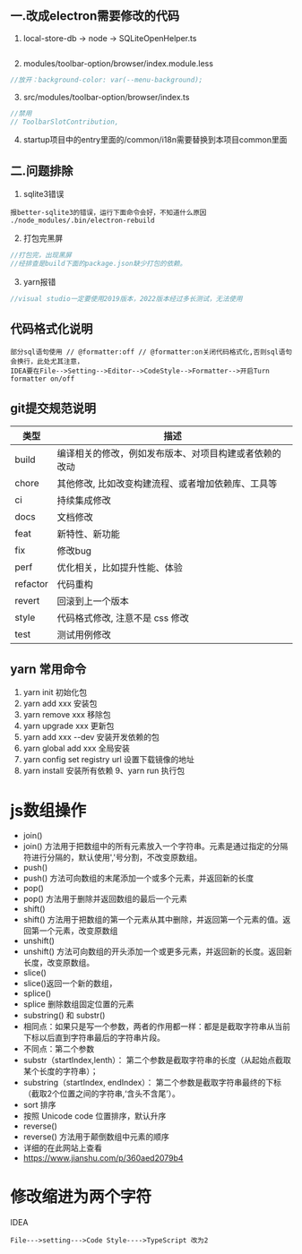 ## 一.改成electron需要修改的代码

1. local-store-db -> node -> SQLiteOpenHelper.ts
```ts


```
2. modules/toolbar-option/browser/index.module.less
```ts
//放开：background-color: var(--menu-background);

```
3. src/modules/toolbar-option/browser/index.ts

```ts
//禁用
// ToolbarSlotContribution,
```
4. startup项目中的entry里面的/common/i18n需要替换到本项目common里面

## 二.问题排除
1. sqlite3错误
```
报better-sqlite3的错误，运行下面命令会好，不知道什么原因
./node_modules/.bin/electron-rebuild

```
2. 打包完黑屏

```ts
//打包完，出现黑屏
//经排查是build下面的package.json缺少打包的依赖。
```
3. yarn报错

```ts
//visual studio一定要使用2019版本，2022版本经过多长测试，无法使用
```


## 代码格式化说明
```text
部分sql语句使用 // @formatter:off // @formatter:on关闭代码格式化,否则sql语句会换行，此处尤其注意，
IDEA要在File-->Setting-->Editor-->CodeStyle-->Formatter-->开启Turn formatter on/off
```


## git提交规范说明

类型  |    描述
---|---
build | 编译相关的修改，例如发布版本、对项目构建或者依赖的改动
chore |    其他修改, 比如改变构建流程、或者增加依赖库、工具等
ci | 持续集成修改
docs | 文档修改
feat | 新特性、新功能
fix    | 修改bug
perf | 优化相关，比如提升性能、体验
refactor | 代码重构
revert | 回滚到上一个版本
style |    代码格式修改, 注意不是 css 修改
test | 测试用例修改

## yarn 常用命令

1. yarn init 初始化包
2. yarn add xxx 安装包
3. yarn remove xxx 移除包
4. yarn upgrade xxx 更新包
5. yarn add xxx --dev 安装开发依赖的包
6. yarn global add xxx 全局安装
7. yarn config set registry url 设置下载镜像的地址
8. yarn install 安装所有依赖 9、yarn run 执行包

# js数组操作

* join()
* join() 方法用于把数组中的所有元素放入一个字符串。元素是通过指定的分隔符进行分隔的，默认使用','号分割，不改变原数组。
* push()
* push() 方法可向数组的末尾添加一个或多个元素，并返回新的长度
* pop()
* pop() 方法用于删除并返回数组的最后一个元素
* shift()
* shift() 方法用于把数组的第一个元素从其中删除，并返回第一个元素的值。返回第一个元素，改变原数组
* unshift()
* unshift() 方法可向数组的开头添加一个或更多元素，并返回新的长度。返回新长度，改变原数组。
* slice()
* slice()返回一个新的数组，
* splice()
* splice 删除数组固定位置的元素
* substring() 和 substr()
* 相同点：如果只是写一个参数，两者的作用都一样：都是是截取字符串从当前下标以后直到字符串最后的字符串片段。
* 不同点：第二个参数
* substr（startIndex,lenth）： 第二个参数是截取字符串的长度（从起始点截取某个长度的字符串）；
* substring（startIndex, endIndex）： 第二个参数是截取字符串最终的下标 （截取2个位置之间的字符串,‘含头不含尾’）。
* sort 排序
* 按照 Unicode code 位置排序，默认升序
* reverse()
* reverse() 方法用于颠倒数组中元素的顺序
* 详细的在此网站上查看
* https://www.jianshu.com/p/360aed2079b4

# 修改缩进为两个字符
IDEA
```TEXT
File--->setting--->Code Style---->TypeScript 改为2

```
